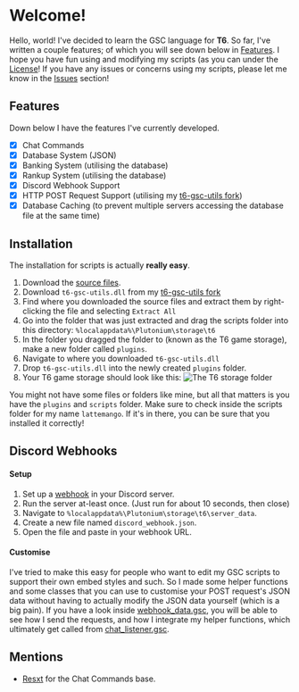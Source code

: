 # Welcome!
Hello, world! I've decided to learn the GSC language for **T6**. So far, I've written a couple features; of which you will see down below in [Features](https://github.com/lattemango/gsc-scripts#features). I hope you have fun using and modifying my scripts (as you can under the [License](https://github.com/lattemango/gsc-scripts/blob/main/LICENSE)! If you have any issues or concerns using my scripts, please let me know in the [Issues](https://github.com/lattemango/gsc-scripts/issues) section!

## Features
Down below I have the features I've currently developed.
 - [x] Chat Commands
 - [x] Database System (JSON)
 - [x] Banking System (utilising the database)
 - [x] Rankup System (utilising the database)
 - [x] Discord Webhook Support
 - [x] HTTP POST Request Support (utilising my [t6-gsc-utils fork](https://github.com/lattemango/t6-gsc-utils/))
 - [X] Database Caching (to prevent multiple servers accessing the database file at the same time)

## Installation
The installation for scripts is actually **really easy**.
1. Download the [source files](https://github.com/lattemango/gsc-scripts/archive/refs/heads/main.zip).
2. Download `t6-gsc-utils.dll` from my [t6-gsc-utils fork](https://github.com/lattemango/t6-gsc-utils/releases/latest/)
3. Find where you downloaded the source files and extract them by right-clicking the file and selecting `Extract All`
4. Go into the folder that was just extracted and drag the scripts folder into this directory: `%localappdata%\Plutonium\storage\t6`
5. In the folder you dragged the folder to (known as the T6 game storage), make a new folder called `plugins`.
6. Navigate to where you downloaded `t6-gsc-utils.dll`
7. Drop `t6-gsc-utils.dll` into the newly created `plugins` folder.
8. Your T6 game storage should look like this: 		![The T6 storage folder](https://i.imgur.com/F9YO59O.png)

You might not have some files or folders like mine, but all that matters is you have the `plugins` and `scripts` folder. Make sure to check inside the scripts folder for my name `lattemango`. If it's in there, you can be sure that you installed it correctly!

## Discord Webhooks
#### Setup
1. Set up a [webhook](https://support.discord.com/hc/en-us/articles/228383668-Intro-to-Webhooks) in your Discord server.
2. Run the server at-least once. (Just run for about 10 seconds, then close)
3. Navigate to `%localappdata%\Plutonium\storage\t6\server_data`.
4. Create a new file named `discord_webhook.json`.
5. Open the file and paste in your webhook URL.
#### Customise
I've tried to make this easy for people who want to edit my GSC scripts to support their own embed styles and such. So I made some helper functions and some classes that you can use to customise your POST request's JSON data without having to actually modify the JSON data yourself (which is a big pain).
If you have a look inside [webhook_data.gsc](https://github.com/lattemango/gsc-scripts/blob/main/scripts/zm/lattemango/features/discord_webhook/webhook_data.gsc), you will be able to see how I send the requests, and how I integrate my helper functions, which ultimately get called from [chat_listener.gsc](https://github.com/lattemango/gsc-scripts/blob/main/scripts/zm/lattemango/features/discord_webhook/chat_listener.gsc).

## Mentions
- [Resxt](https://github.com/Resxt) for the Chat Commands base.
